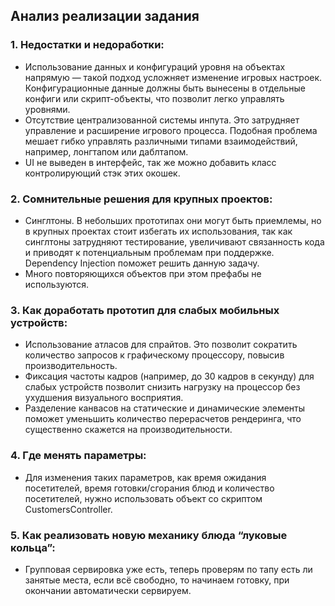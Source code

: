 ## Анализ реализации задания
### 1. Недостатки и недоработки:
 - Использование данных и конфигураций уровня на объектах напрямую — такой
подход усложняет изменение игровых настроек. Конфигурационные данные должны
быть вынесены в отдельные конфиги или скрипт-объекты, что позволит легко
управлять уровнями.
 - Отсутствие централизованной системы инпута. Это затрудняет управление и
расширение игрового процесса. Подобная проблема мешает гибко управлять
различными типами взаимодействий, например, лонгтапом или даблтапом.
 - UI не выведен в интерфейс, так же можно добавить класс контролирующий стэк
этих окошек.

### 2. Сомнительные решения для крупных проектов:
 - Синглтоны. В небольших прототипах они могут быть приемлемы, но в крупных
проектах стоит избегать их использования, так как синглтоны затрудняют
тестирование, увеличивают связанность кода и приводят к потенциальным
проблемам при поддержке. Dependency Injection поможет решить данную задачу.
 - Много повторяющихся объектов при этом префабы не используются.
   
### 3. Как доработать прототип для слабых мобильных устройств:
 - Использование атласов для спрайтов. Это позволит сократить количество
запросов к графическому процессору, повысив производительность.
 - Фиксация частоты кадров (например, до 30 кадров в секунду) для слабых устройств
позволит снизить нагрузку на процессор без ухудшения визуального восприятия.
 - Разделение канвасов на статические и динамические элементы поможет
уменьшить количество перерасчетов рендеринга, что существенно скажется на
производительности.

### 4. Где менять параметры:
 - Для изменения таких параметров, как время ожидания посетителей, время
готовки/сгорания блюд и количество посетителей, нужно использовать объект со
скриптом CustomersController.

### 5. Как реализовать новую механику блюда “луковые кольца”:
 - Групповая сервировка уже есть, теперь проверям по тапу есть ли занятые места,
если всё свободно, то начинаем готовку, при окончании автоматически сервируем.
